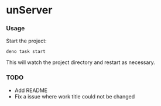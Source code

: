 # unServer

### Usage

Start the project:

```
deno task start
```

This will watch the project directory and restart as necessary.

### TODO

- Add README
- Fix a issue where work title could not be changed